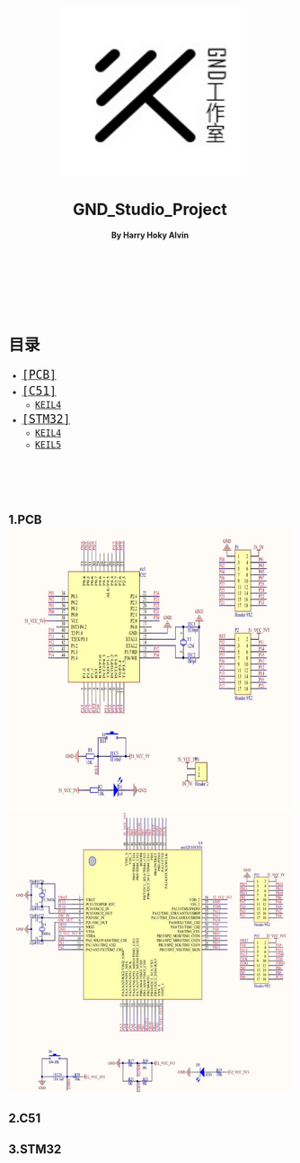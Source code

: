 <div align="center">
    <img src='./51单片机/pic/GND-logo.jpg' height="300" width="330"/>
    <h1>
        GND_Studio_Project
    </h1>
    <h4>
        By Harry   Hoky   Alvin
    </h4>
</div>
 <br>
 
# <center><center>
#### <center><center>

<br>
<br>
<br>

# 目录
- [<font size=5>`[PCB]`</font>](#PCB)
- [<font size=5>`[C51]`</font>](#C51)
    - [<font size=4>`KEIL4`</font>](#0KEIL4)
- [<font size=5>`[STM32]`</font>](#STM32)
    - [<font size=4>`KEIL4`</font>](#1KEIL4)
    - [<font size=4>`KEIL5`</font>](#0KEIL5)

<br>
<br>
<br>
<br>

<h2 id="PCB">1.PCB
<br>
<div align=center>
<img src="https://github.com/HokyGUAN/GND_Studio_Project/blob/master/51%E5%8D%95%E7%89%87%E6%9C%BA/pic/STC51.jpg" height="500" width="600" >
 </div>
 <div align=center>
<img src="https://github.com/HokyGUAN/GND_Studio_Project/blob/master/51%E5%8D%95%E7%89%87%E6%9C%BA/pic/STM32.jpg" height="500" width="600" >
 </div>

<h2 id="C51">2.C51
<br>

<h2 id="STM32">3.STM32
<br>
